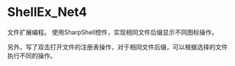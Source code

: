 # ShellEx_Net4
文件扩展编程。
使用SharpShell控件，实现相同文件后缀显示不同图标操作。

另外，写了双击打开文件的注册表操作，对于相同文件后缀，可以根据选择的文件执行不同的操作。
